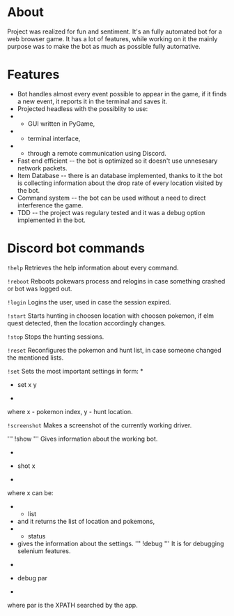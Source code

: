 # About 
Project was realized for fun and sentiment.
It's an fully automated bot for a web browser game. It has a lot of features, while working on it the mainly purpose was to make the bot as much as possible fully automative.


# Features 
- Bot handles almost every event possible to appear in the game, if it finds a new event, it reports it in the terminal and saves it.
- Projected headless with the possiblity to use:
- - GUI written in PyGame,
- - terminal interface,
- - through a remote communication using Discord.
- Fast end efficient -- the bot is optimized so it doesn't use unnesesary network packets.
- Item Database -- there is an database implemented, thanks to it the bot is collecting information about the drop rate of every location visited by the bot.
- Command system -- the bot can be used without a need to direct interference the game.
- TDD -- the project was regulary tested and it was a debug option implemented in the bot.

# Discord bot commands
``` !help ```
Retrieves the help information about every command.

``` !reboot ```
Reboots pokewars process and relogins in case 
something crashed or bot was logged out.

``` !login ```
Logins the user, used in case the session expired.

``` !start ```
Starts hunting in choosen location with choosen pokemon,
if elm quest detected, then the location accordingly changes.

``` !stop ```
Stops the hunting sessions.

``` !reset ``` 
Reconfigures the pokemon and hunt list,
in case someone changed the mentioned lists.

``` !set ```
Sets the most important settings in form:
*
- set x y
*
where x - pokemon index, y - hunt location.

``` !screenshot ```
Makes a screenshot of the currently working driver.

''' !show '''
Gives information about the working bot.

*
- shot x
*
where x can be:
- - list
- and it returns the list of location and pokemons,
- - status
- gives the information about the settings.
''' !debug '''
It is for debugging selenium features.
*
- debug par
*
where par is the XPATH searched by the app.

